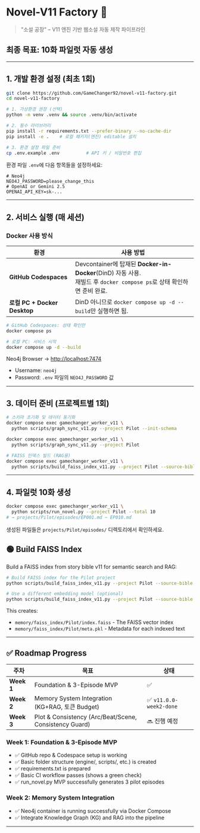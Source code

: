 
# Novel-V11 Factory 🚀
> "소설 공장" – V11 엔진 기반 웹소설 자동 제작 파이프라인

## 최종 목표: **10화 파일럿 자동 생성**

---

## 1. 개발 환경 설정 (최초 1회)

```bash
git clone https://github.com/GameChanger92/novel-v11-factory.git
cd novel-v11-factory

# 1. 가상환경 권장 (선택)
python -m venv .venv && source .venv/bin/activate

# 2. 필수 라이브러리
pip install -r requirements.txt --prefer-binary --no-cache-dir
pip install -e .    # 로컬 패키지(엔진) editable 설치

# 3. 환경 설정 파일 준비
cp .env.example .env          # API 키 / 비밀번호 편집
```

환경 파일 `.env`에 다음 항목들을 설정하세요:

```env
# Neo4j
NEO4J_PASSWORD=please_change_this
# OpenAI or Gemini 2.5
OPENAI_API_KEY=sk-...
```

---

## 2. 서비스 실행 (매 세션)

### Docker 사용 방식

| 환경 | 사용 방법 |
|----------|-----------|
| **GitHub Codespaces** | Devcontainer에 탑재된 **Docker-in-Docker**(DinD) 자동 사용.<br>재빌드 후 `docker compose ps`로 상태 확인하면 준비 완료. |
| **로컬 PC + Docker Desktop** | DinD 아니므로 `docker compose up -d --build`만 실행하면 됨. |

```bash
# GitHub Codespaces: 상태 확인만
docker compose ps

# 로컬 PC: 서비스 시작
docker compose up -d --build
```

Neo4j Browser → [http://localhost:7474](http://localhost:7474)
- Username: `neo4j`
- Password: `.env` 파일의 `NEO4J_PASSWORD` 값

---

## 3. 데이터 준비 (프로젝트별 1회)

```bash
# 스키마 초기화 및 데이터 동기화
docker compose exec gamechanger_worker_v11 \
  python scripts/graph_sync_v11.py --project Pilot --init-schema

docker compose exec gamechanger_worker_v11 \
  python scripts/graph_sync_v11.py --project Pilot

# FAISS 인덱스 빌드 (RAG용)
docker compose exec gamechanger_worker_v11 \
  python scripts/build_faiss_index_v11.py --project Pilot --source-bible projects/Pilot/story_bible_v11.json
```

---

## 4. 파일럿 10화 생성

```bash
docker compose exec gamechanger_worker_v11 \
  python scripts/run_novel.py --project Pilot --total 10
# → projects/Pilot/episodes/EP001.md ~ EP010.md
```

생성된 파일들은 `projects/Pilot/episodes/` 디렉토리에서 확인하세요.


## 🟢 Build FAISS Index

Build a FAISS index from story bible v11 for semantic search and RAG:

```bash
# Build FAISS index for the Pilot project
python scripts/build_faiss_index_v11.py --project Pilot --source-bible projects/Pilot/story_bible_v11.json

# Use a different embedding model (optional)
python scripts/build_faiss_index_v11.py --project Pilot --source-bible projects/Pilot/story_bible_v11.json --model sentence-transformers/paraphrase-MiniLM-L3-v2
```

This creates:
- `memory/faiss_index/Pilot/index.faiss` - The FAISS vector index
- `memory/faiss_index/Pilot/meta.pkl` - Metadata for each indexed text

---

## ✅ Roadmap Progress

| 주차 | 목표 | 상태 |
|------|------|------|
| **Week 1** | Foundation & 3-Episode MVP | ✅ |
| **Week 2** | Memory System Integration<br>(KG+RAG, 토큰 Budget) | ✅ `v11.0.0-week2-done` |
| **Week 3** | Plot & Consistency (Arc/Beat/Scene, Consistency Guard) | 🔜 진행 예정 |

### Week 1: Foundation & 3-Episode MVP
- ✅ GitHub repo & Codespace setup is working
- ✅ Basic folder structure (engine/, scripts/, etc.) is created
- ✅ requirements.txt is prepared
- ✅ Basic CI workflow passes (shows a green check)
- ✅ run_novel.py MVP successfully generates 3 pilot episodes

### Week 2: Memory System Integration
- ✅ Neo4j container is running successfully via Docker Compose
- ✅ Integrate Knowledge Graph (KG) and RAG into the pipeline

---

